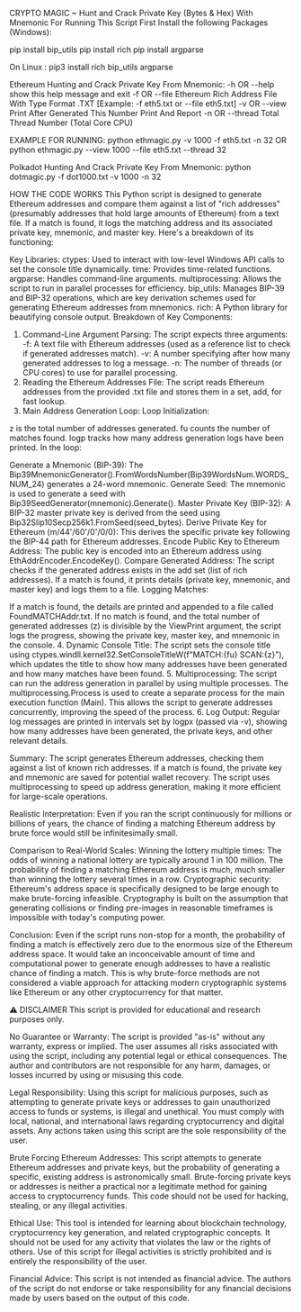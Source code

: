 CRYPTO MAGIC ~ Hunt and Crack Private Key (Bytes & Hex) With Mnemonic
For Running This Script First Install the following Packages (Windows):

pip install bip_utils
pip install rich
pip install argparse

On Linux : pip3 install rich bip_utils argparse

Ethereum Hunting and Crack Private Key From Mnemonic:
  -h OR --help          show this help message and exit
  -f OR --file          Ethereum Rich Address File With Type Format .TXT [Example: -f eth5.txt or --file eth5.txt]
  -v OR --view          Print After Generated This Number Print And Report
  -n OR --thread        Total Thread Number (Total Core CPU)

EXAMPLE FOR RUNNING: python ethmagic.py -v 1000 -f eth5.txt -n 32
OR python ethmagic.py --view 1000 --file eth5.txt --thread 32

Polkadot Hunting And Crack Private Key From Mnemonic:
python dotmagic.py -f dot1000.txt -v 1000 -n 32

HOW THE CODE WORKS
This Python script is designed to generate Ethereum addresses and compare them against a list of "rich addresses" (presumably addresses that hold large amounts of Ethereum) from a text file. If a match is found, it logs the matching address and its associated private key, mnemonic, and master key. Here's a breakdown of its functioning:

Key Libraries:
ctypes: Used to interact with low-level Windows API calls to set the console title dynamically.
time: Provides time-related functions.
argparse: Handles command-line arguments.
multiprocessing: Allows the script to run in parallel processes for efficiency.
bip_utils: Manages BIP-39 and BIP-32 operations, which are key derivation schemes used for generating Ethereum addresses from mnemonics.
rich: A Python library for beautifying console output.
Breakdown of Key Components:
1. Command-Line Argument Parsing:
The script expects three arguments:
-f: A text file with Ethereum addresses (used as a reference list to check if generated addresses match).
-v: A number specifying after how many generated addresses to log a message.
-n: The number of threads (or CPU cores) to use for parallel processing.
2. Reading the Ethereum Addresses File:
The script reads Ethereum addresses from the provided .txt file and stores them in a set, add, for fast lookup.
3. Main Address Generation Loop:
Loop Initialization:

z is the total number of addresses generated.
fu counts the number of matches found.
logp tracks how many address generation logs have been printed.
In the loop:

Generate a Mnemonic (BIP-39):
The Bip39MnemonicGenerator().FromWordsNumber(Bip39WordsNum.WORDS_NUM_24) generates a 24-word mnemonic.
Generate Seed:
The mnemonic is used to generate a seed with Bip39SeedGenerator(mnemonic).Generate().
Master Private Key (BIP-32):
A BIP-32 master private key is derived from the seed using Bip32Slip10Secp256k1.FromSeed(seed_bytes).
Derive Private Key for Ethereum (m/44'/60'/0'/0/0):
This derives the specific private key following the BIP-44 path for Ethereum addresses.
Encode Public Key to Ethereum Address:
The public key is encoded into an Ethereum address using EthAddrEncoder.EncodeKey().
Compare Generated Address:
The script checks if the generated address exists in the add set (list of rich addresses). If a match is found, it prints details (private key, mnemonic, and master key) and logs them to a file.
Logging Matches:

If a match is found, the details are printed and appended to a file called FoundMATCHAddr.txt.
If no match is found, and the total number of generated addresses (z) is divisible by the ViewPrint argument, the script logs the progress, showing the private key, master key, and mnemonic in the console.
4. Dynamic Console Title:
The script sets the console title using ctypes.windll.kernel32.SetConsoleTitleW(f"MATCH:{fu} SCAN:{z}"), which updates the title to show how many addresses have been generated and how many matches have been found.
5. Multiprocessing:
The script can run the address generation in parallel by using multiple processes. The multiprocessing.Process is used to create a separate process for the main execution function (Main). This allows the script to generate addresses concurrently, improving the speed of the process.
6. Log Output:
Regular log messages are printed in intervals set by logpx (passed via -v), showing how many addresses have been generated, the private keys, and other relevant details.

Summary:
The script generates Ethereum addresses, checking them against a list of known rich addresses.
If a match is found, the private key and mnemonic are saved for potential wallet recovery.
The script uses multiprocessing to speed up address generation, making it more efficient for large-scale operations.

Realistic Interpretation:
Even if you ran the script continuously for millions or billions of years, the chance of finding a matching Ethereum address by brute force would still be infinitesimally small.

Comparison to Real-World Scales:
Winning the lottery multiple times: The odds of winning a national lottery are typically around 1 in 100 million. The probability of finding a matching Ethereum address is much, much smaller than winning the lottery several times in a row.
Cryptographic security: Ethereum's address space is specifically designed to be large enough to make brute-forcing infeasible. Cryptography is built on the assumption that generating collisions or finding pre-images in reasonable timeframes is impossible with today's computing power.

Conclusion:
Even if the script runs non-stop for a month, the probability of finding a match is effectively zero due to the enormous size of the Ethereum address space. It would take an inconceivable amount of time and computational power to generate enough addresses to have a realistic chance of finding a match. This is why brute-force methods are not considered a viable approach for attacking modern cryptographic systems like Ethereum or any other cryptocurrency for that matter.

⚠️ DISCLAIMER
This script is provided for educational and research purposes only.

No Guarantee or Warranty: The script is provided "as-is" without any warranty, express or implied. The user assumes all risks associated with using the script, including any potential legal or ethical consequences. The author and contributors are not responsible for any harm, damages, or losses incurred by using or misusing this code.

Legal Responsibility: Using this script for malicious purposes, such as attempting to generate private keys or addresses to gain unauthorized access to funds or systems, is illegal and unethical. You must comply with local, national, and international laws regarding cryptocurrency and digital assets. Any actions taken using this script are the sole responsibility of the user.

Brute Forcing Ethereum Addresses: This script attempts to generate Ethereum addresses and private keys, but the probability of generating a specific, existing address is astronomically small. Brute-forcing private keys or addresses is neither a practical nor a legitimate method for gaining access to cryptocurrency funds. This code should not be used for hacking, stealing, or any illegal activities.

Ethical Use: This tool is intended for learning about blockchain technology, cryptocurrency key generation, and related cryptographic concepts. It should not be used for any activity that violates the law or the rights of others. Use of this script for illegal activities is strictly prohibited and is entirely the responsibility of the user.

Financial Advice: This script is not intended as financial advice. The authors of the script do not endorse or take responsibility for any financial decisions made by users based on the output of this code.